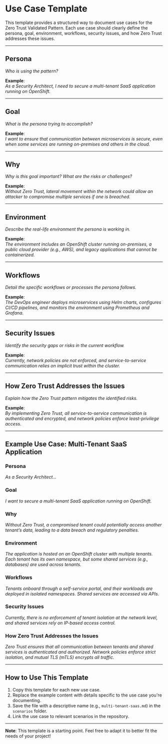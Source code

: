 # Use Case Template

This template provides a structured way to document use cases for the Zero Trust Validated Pattern. Each use case should clearly define the persona, goal, environment, workflows, security issues, and how Zero Trust addresses these issues.

---

## Persona
*Who is using the pattern?*

**Example**:  
*As a Security Architect, I need to secure a multi-tenant SaaS application running on OpenShift.*

---

## Goal
*What is the persona trying to accomplish?*

**Example**:  
*I want to ensure that communication between microservices is secure, even when some services are running on-premises and others in the cloud.*

---

## Why
*Why is this goal important? What are the risks or challenges?*

**Example**:  
*Without Zero Trust, lateral movement within the network could allow an attacker to compromise multiple services if one is breached.*

---

## Environment
*Describe the real-life environment the persona is working in.*

**Example**:  
*The environment includes an OpenShift cluster running on-premises, a public cloud provider (e.g., AWS), and legacy applications that cannot be containerized.*

---

## Workflows
*Detail the specific workflows or processes the persona follows.*

**Example**:  
*The DevOps engineer deploys microservices using Helm charts, configures CI/CD pipelines, and monitors the environment using Prometheus and Grafana.*

---

## Security Issues
*Identify the security gaps or risks in the current workflow.*

**Example**:  
*Currently, network policies are not enforced, and service-to-service communication relies on implicit trust within the cluster.*

---

## How Zero Trust Addresses the Issues
*Explain how the Zero Trust pattern mitigates the identified risks.*

**Example**:  
*By implementing Zero Trust, all service-to-service communication is authenticated and encrypted, and network policies enforce least-privilege access.*

---

## Example Use Case: Multi-Tenant SaaS Application

### Persona
*As a Security Architect...*

### Goal
*I want to secure a multi-tenant SaaS application running on OpenShift.*

### Why
*Without Zero Trust, a compromised tenant could potentially access another tenant’s data, leading to a data breach and regulatory penalties.*

### Environment
*The application is hosted on an OpenShift cluster with multiple tenants. Each tenant has its own namespace, but some shared services (e.g., databases) are used across tenants.*

### Workflows
*Tenants onboard through a self-service portal, and their workloads are deployed in isolated namespaces. Shared services are accessed via APIs.*

### Security Issues
*Currently, there is no enforcement of tenant isolation at the network level, and shared services rely on IP-based access control.*

### How Zero Trust Addresses the Issues
*Zero Trust ensures that all communication between tenants and shared services is authenticated and authorized. Network policies enforce strict isolation, and mutual TLS (mTLS) encrypts all traffic.*

---

## How to Use This Template
1. Copy this template for each new use case.
2. Replace the example content with details specific to the use case you're documenting.
3. Save the file with a descriptive name (e.g., `multi-tenant-saas.md`) in the `scenarios` folder.
4. Link the use case to relevant scenarios in the repository.

---

**Note**: This template is a starting point. Feel free to adapt it to better fit the needs of your project!
